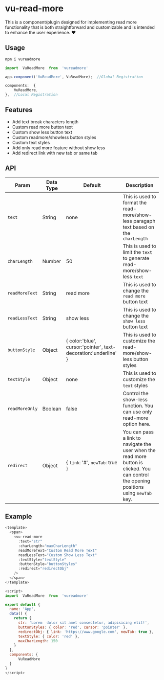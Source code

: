 
# vu-read-more

This is a component/plugin designed for implementing read more functionality that is both straightforward and customizable and is intended to enhance the user experience. ❤️

## Usage

```sh
npm i vureadmore
```
```js
import  VuReadMore  from  'vureadmore'

app.component('VuReadMore', VuReadMore);  //Global Registration

components:  {  
	VuReadMore,  
},  //Local Registration
```

## Features
* Add text break characters length
* Custom read more button text
* Custom show less button text
* Custom readmore/showless button styles
* Custom text styles
* Add only read more feature without show less
* Add redirect link with new tab or same tab

## API

| Param        | Data Type | Default                                                         | Description                                                                                                                          |
|--------------|-----------|-----------------------------------------------------------------|--------------------------------------------------------------------------------------------------------------------------------------|
| `text`        | String    | none                                                            | This is used to format the read-more/show-less paragaph text based on the `charLength`                                                    |
| `charLength`   | Number    | 50                                                              | This is used to limit the `text` to generate read-more/show-less `text`                                                                      |
| `readMoreText` | String    | read more                                                       | This is used to change the `read more` button text                                                                                      |
| `readLessText` | String    | show less                                                       | This is used to change the `show less` button text                                                                                      |
| `buttonStyle`  | Object    | { color:'blue', cursor:'pointer', text-decoration:'underline' } | This is used to customize the read-more/show-less button styles                                                                        |
| `textStyle`    | Object    | none                                                            | This is used to customize the `text` styles                                                                                                      |
| `readMoreOnly` | Boolean   | false                                                           | Control the show-less function. You can use only read-more option here.                                                                 |
| `redirect`     | Object    | { `link`: '#', `newTab`: true }                                     | You can pass a link to navigate the user when the read more button is clicked. You can control the opening positions using `newTab` key. |

## Example

```js
<template>
  <span>
    <vu-read-more 
      :text="str" 
      :charLength="maxCharLength"
      readMoreText="Custom Read More Text" 
      readLessText="Custom Show Less Text" 
      :textStyle="textStyle"
      :buttonStyle="buttonStyles"
      :redirect="redirectObj"
    />
  </span>
</template>

<script>
import  VuReadMore  from  'vureadmore'

export default {
  name: 'App',
  data() {
    return {
      str: 'Lorem  dolor sit amet consectetur, adipisicing elit!',
      buttonStyles: { color: 'red', cursor: 'pointer' },
      redirectObj: { link: 'https://www.google.com', newTab: true },
      textStyle: { color: 'red' },
      maxCharLength: 150
    }
  },
  components: {
	  VuReadMore
  }
}
</script>
```